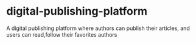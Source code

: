 # digital-publishing-platform
 A digital publishing platform where authors can publish their articles, and users can read,follow their favorites authors

